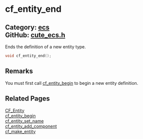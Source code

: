 [//]: # (This file is automatically generated by Cute Framework's docs parser.)
[//]: # (Do not edit this file by hand!)
[//]: # (See: https://github.com/RandyGaul/cute_framework/blob/master/samples/docs_parser.cpp)
[](../header.md ':include')

# cf_entity_end

Category: [ecs](/api_reference?id=ecs)  
GitHub: [cute_ecs.h](https://github.com/RandyGaul/cute_framework/blob/master/include/cute_ecs.h)  
---

Ends the definition of a new entity type.

```cpp
void cf_entity_end();
```

## Remarks

You must first call [cf_entity_begin](/ecs/cf_entity_begin.md) to begin a new entity definition.

## Related Pages

[CF_Entity](/ecs/cf_entity.md)  
[cf_entity_begin](/ecs/cf_entity_begin.md)  
[cf_entity_set_name](/ecs/cf_entity_set_name.md)  
[cf_entity_add_component](/ecs/cf_entity_add_component.md)  
[cf_make_entity](/ecs/cf_make_entity.md)  
